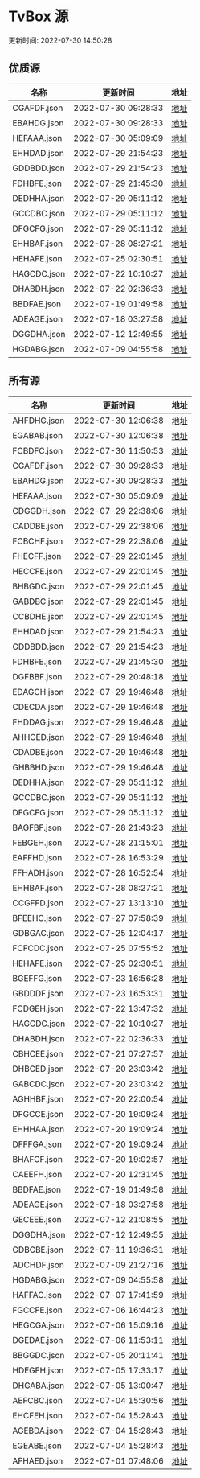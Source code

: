 
  # TvBox 源 

更新时间: 2022-07-30 14:50:28


## 优质源

|   名称  | 更新时间  |地址  |
|  ----  | ----  |----  |
|  CGAFDF.json | 2022-07-30 09:28:33 |[地址](https://ghproxy.com/https://raw.githubusercontent.com/tv-player/box-source/main/SOURCES/CGAFDF.json) |
|  EBAHDG.json | 2022-07-30 09:28:33 |[地址](https://ghproxy.com/https://raw.githubusercontent.com/tv-player/box-source/main/SOURCES/EBAHDG.json) |
|  HEFAAA.json | 2022-07-30 05:09:09 |[地址](https://ghproxy.com/https://raw.githubusercontent.com/tv-player/box-source/main/SOURCES/HEFAAA.json) |
|  EHHDAD.json | 2022-07-29 21:54:23 |[地址](https://ghproxy.com/https://raw.githubusercontent.com/tv-player/box-source/main/SOURCES/EHHDAD.json) |
|  GDDBDD.json | 2022-07-29 21:54:23 |[地址](https://ghproxy.com/https://raw.githubusercontent.com/tv-player/box-source/main/SOURCES/GDDBDD.json) |
|  FDHBFE.json | 2022-07-29 21:45:30 |[地址](https://ghproxy.com/https://raw.githubusercontent.com/tv-player/box-source/main/SOURCES/FDHBFE.json) |
|  DEDHHA.json | 2022-07-29 05:11:12 |[地址](https://ghproxy.com/https://raw.githubusercontent.com/tv-player/box-source/main/SOURCES/DEDHHA.json) |
|  GCCDBC.json | 2022-07-29 05:11:12 |[地址](https://ghproxy.com/https://raw.githubusercontent.com/tv-player/box-source/main/SOURCES/GCCDBC.json) |
|  DFGCFG.json | 2022-07-29 05:11:12 |[地址](https://ghproxy.com/https://raw.githubusercontent.com/tv-player/box-source/main/SOURCES/DFGCFG.json) |
|  EHHBAF.json | 2022-07-28 08:27:21 |[地址](https://ghproxy.com/https://raw.githubusercontent.com/tv-player/box-source/main/SOURCES/EHHBAF.json) |
|  HEHAFE.json | 2022-07-25 02:30:51 |[地址](https://ghproxy.com/https://raw.githubusercontent.com/tv-player/box-source/main/SOURCES/HEHAFE.json) |
|  HAGCDC.json | 2022-07-22 10:10:27 |[地址](https://ghproxy.com/https://raw.githubusercontent.com/tv-player/box-source/main/SOURCES/HAGCDC.json) |
|  DHABDH.json | 2022-07-22 02:36:33 |[地址](https://ghproxy.com/https://raw.githubusercontent.com/tv-player/box-source/main/SOURCES/DHABDH.json) |
|  BBDFAE.json | 2022-07-19 01:49:58 |[地址](https://ghproxy.com/https://raw.githubusercontent.com/tv-player/box-source/main/SOURCES/BBDFAE.json) |
|  ADEAGE.json | 2022-07-18 03:27:58 |[地址](https://ghproxy.com/https://raw.githubusercontent.com/tv-player/box-source/main/SOURCES/ADEAGE.json) |
|  DGGDHA.json | 2022-07-12 12:49:55 |[地址](https://ghproxy.com/https://raw.githubusercontent.com/tv-player/box-source/main/SOURCES/DGGDHA.json) |
|  HGDABG.json | 2022-07-09 04:55:58 |[地址](https://ghproxy.com/https://raw.githubusercontent.com/tv-player/box-source/main/SOURCES/HGDABG.json) |
  


## 所有源

|   名称  | 更新时间  |地址  |
|  ----  | ----  |----  |
|  AHFDHG.json | 2022-07-30 12:06:38 |[地址](https://ghproxy.com/https://raw.githubusercontent.com/tv-player/box-source/main/SOURCES/AHFDHG.json) |
|  EGABAB.json | 2022-07-30 12:06:38 |[地址](https://ghproxy.com/https://raw.githubusercontent.com/tv-player/box-source/main/SOURCES/EGABAB.json) |
|  FCBDFC.json | 2022-07-30 11:50:53 |[地址](https://ghproxy.com/https://raw.githubusercontent.com/tv-player/box-source/main/SOURCES/FCBDFC.json) |
|  CGAFDF.json | 2022-07-30 09:28:33 |[地址](https://ghproxy.com/https://raw.githubusercontent.com/tv-player/box-source/main/SOURCES/CGAFDF.json) |
|  EBAHDG.json | 2022-07-30 09:28:33 |[地址](https://ghproxy.com/https://raw.githubusercontent.com/tv-player/box-source/main/SOURCES/EBAHDG.json) |
|  HEFAAA.json | 2022-07-30 05:09:09 |[地址](https://ghproxy.com/https://raw.githubusercontent.com/tv-player/box-source/main/SOURCES/HEFAAA.json) |
|  CDGGDH.json | 2022-07-29 22:38:06 |[地址](https://ghproxy.com/https://raw.githubusercontent.com/tv-player/box-source/main/SOURCES/CDGGDH.json) |
|  CADDBE.json | 2022-07-29 22:38:06 |[地址](https://ghproxy.com/https://raw.githubusercontent.com/tv-player/box-source/main/SOURCES/CADDBE.json) |
|  FCBCHF.json | 2022-07-29 22:38:06 |[地址](https://ghproxy.com/https://raw.githubusercontent.com/tv-player/box-source/main/SOURCES/FCBCHF.json) |
|  FHECFF.json | 2022-07-29 22:01:45 |[地址](https://ghproxy.com/https://raw.githubusercontent.com/tv-player/box-source/main/SOURCES/FHECFF.json) |
|  HECCFE.json | 2022-07-29 22:01:45 |[地址](https://ghproxy.com/https://raw.githubusercontent.com/tv-player/box-source/main/SOURCES/HECCFE.json) |
|  BHBGDC.json | 2022-07-29 22:01:45 |[地址](https://ghproxy.com/https://raw.githubusercontent.com/tv-player/box-source/main/SOURCES/BHBGDC.json) |
|  GABDBC.json | 2022-07-29 22:01:45 |[地址](https://ghproxy.com/https://raw.githubusercontent.com/tv-player/box-source/main/SOURCES/GABDBC.json) |
|  CCBDHE.json | 2022-07-29 22:01:45 |[地址](https://ghproxy.com/https://raw.githubusercontent.com/tv-player/box-source/main/SOURCES/CCBDHE.json) |
|  EHHDAD.json | 2022-07-29 21:54:23 |[地址](https://ghproxy.com/https://raw.githubusercontent.com/tv-player/box-source/main/SOURCES/EHHDAD.json) |
|  GDDBDD.json | 2022-07-29 21:54:23 |[地址](https://ghproxy.com/https://raw.githubusercontent.com/tv-player/box-source/main/SOURCES/GDDBDD.json) |
|  FDHBFE.json | 2022-07-29 21:45:30 |[地址](https://ghproxy.com/https://raw.githubusercontent.com/tv-player/box-source/main/SOURCES/FDHBFE.json) |
|  DGFBBF.json | 2022-07-29 20:48:18 |[地址](https://ghproxy.com/https://raw.githubusercontent.com/tv-player/box-source/main/SOURCES/DGFBBF.json) |
|  EDAGCH.json | 2022-07-29 19:46:48 |[地址](https://ghproxy.com/https://raw.githubusercontent.com/tv-player/box-source/main/SOURCES/EDAGCH.json) |
|  CDECDA.json | 2022-07-29 19:46:48 |[地址](https://ghproxy.com/https://raw.githubusercontent.com/tv-player/box-source/main/SOURCES/CDECDA.json) |
|  FHDDAG.json | 2022-07-29 19:46:48 |[地址](https://ghproxy.com/https://raw.githubusercontent.com/tv-player/box-source/main/SOURCES/FHDDAG.json) |
|  AHHCED.json | 2022-07-29 19:46:48 |[地址](https://ghproxy.com/https://raw.githubusercontent.com/tv-player/box-source/main/SOURCES/AHHCED.json) |
|  CDADBE.json | 2022-07-29 19:46:48 |[地址](https://ghproxy.com/https://raw.githubusercontent.com/tv-player/box-source/main/SOURCES/CDADBE.json) |
|  GHBBHD.json | 2022-07-29 19:46:48 |[地址](https://ghproxy.com/https://raw.githubusercontent.com/tv-player/box-source/main/SOURCES/GHBBHD.json) |
|  DEDHHA.json | 2022-07-29 05:11:12 |[地址](https://ghproxy.com/https://raw.githubusercontent.com/tv-player/box-source/main/SOURCES/DEDHHA.json) |
|  GCCDBC.json | 2022-07-29 05:11:12 |[地址](https://ghproxy.com/https://raw.githubusercontent.com/tv-player/box-source/main/SOURCES/GCCDBC.json) |
|  DFGCFG.json | 2022-07-29 05:11:12 |[地址](https://ghproxy.com/https://raw.githubusercontent.com/tv-player/box-source/main/SOURCES/DFGCFG.json) |
|  BAGFBF.json | 2022-07-28 21:43:23 |[地址](https://ghproxy.com/https://raw.githubusercontent.com/tv-player/box-source/main/SOURCES/BAGFBF.json) |
|  FEBGEH.json | 2022-07-28 21:15:01 |[地址](https://ghproxy.com/https://raw.githubusercontent.com/tv-player/box-source/main/SOURCES/FEBGEH.json) |
|  EAFFHD.json | 2022-07-28 16:53:29 |[地址](https://ghproxy.com/https://raw.githubusercontent.com/tv-player/box-source/main/SOURCES/EAFFHD.json) |
|  FFHADH.json | 2022-07-28 16:52:54 |[地址](https://ghproxy.com/https://raw.githubusercontent.com/tv-player/box-source/main/SOURCES/FFHADH.json) |
|  EHHBAF.json | 2022-07-28 08:27:21 |[地址](https://ghproxy.com/https://raw.githubusercontent.com/tv-player/box-source/main/SOURCES/EHHBAF.json) |
|  CCGFFD.json | 2022-07-27 13:13:10 |[地址](https://ghproxy.com/https://raw.githubusercontent.com/tv-player/box-source/main/SOURCES/CCGFFD.json) |
|  BFEEHC.json | 2022-07-27 07:58:39 |[地址](https://ghproxy.com/https://raw.githubusercontent.com/tv-player/box-source/main/SOURCES/BFEEHC.json) |
|  GDBGAC.json | 2022-07-25 12:04:17 |[地址](https://ghproxy.com/https://raw.githubusercontent.com/tv-player/box-source/main/SOURCES/GDBGAC.json) |
|  FCFCDC.json | 2022-07-25 07:55:52 |[地址](https://ghproxy.com/https://raw.githubusercontent.com/tv-player/box-source/main/SOURCES/FCFCDC.json) |
|  HEHAFE.json | 2022-07-25 02:30:51 |[地址](https://ghproxy.com/https://raw.githubusercontent.com/tv-player/box-source/main/SOURCES/HEHAFE.json) |
|  BGEFFG.json | 2022-07-23 16:56:28 |[地址](https://ghproxy.com/https://raw.githubusercontent.com/tv-player/box-source/main/SOURCES/BGEFFG.json) |
|  GBDDDF.json | 2022-07-23 16:53:31 |[地址](https://ghproxy.com/https://raw.githubusercontent.com/tv-player/box-source/main/SOURCES/GBDDDF.json) |
|  FCDGEH.json | 2022-07-22 13:47:32 |[地址](https://ghproxy.com/https://raw.githubusercontent.com/tv-player/box-source/main/SOURCES/FCDGEH.json) |
|  HAGCDC.json | 2022-07-22 10:10:27 |[地址](https://ghproxy.com/https://raw.githubusercontent.com/tv-player/box-source/main/SOURCES/HAGCDC.json) |
|  DHABDH.json | 2022-07-22 02:36:33 |[地址](https://ghproxy.com/https://raw.githubusercontent.com/tv-player/box-source/main/SOURCES/DHABDH.json) |
|  CBHCEE.json | 2022-07-21 07:27:57 |[地址](https://ghproxy.com/https://raw.githubusercontent.com/tv-player/box-source/main/SOURCES/CBHCEE.json) |
|  DHBCED.json | 2022-07-20 23:03:42 |[地址](https://ghproxy.com/https://raw.githubusercontent.com/tv-player/box-source/main/SOURCES/DHBCED.json) |
|  GABCDC.json | 2022-07-20 23:03:42 |[地址](https://ghproxy.com/https://raw.githubusercontent.com/tv-player/box-source/main/SOURCES/GABCDC.json) |
|  AGHHBF.json | 2022-07-20 22:00:54 |[地址](https://ghproxy.com/https://raw.githubusercontent.com/tv-player/box-source/main/SOURCES/AGHHBF.json) |
|  DFGCCE.json | 2022-07-20 19:09:24 |[地址](https://ghproxy.com/https://raw.githubusercontent.com/tv-player/box-source/main/SOURCES/DFGCCE.json) |
|  EHHHAA.json | 2022-07-20 19:09:24 |[地址](https://ghproxy.com/https://raw.githubusercontent.com/tv-player/box-source/main/SOURCES/EHHHAA.json) |
|  DFFFGA.json | 2022-07-20 19:09:24 |[地址](https://ghproxy.com/https://raw.githubusercontent.com/tv-player/box-source/main/SOURCES/DFFFGA.json) |
|  BHAFCF.json | 2022-07-20 19:02:57 |[地址](https://ghproxy.com/https://raw.githubusercontent.com/tv-player/box-source/main/SOURCES/BHAFCF.json) |
|  CAEEFH.json | 2022-07-20 12:31:45 |[地址](https://ghproxy.com/https://raw.githubusercontent.com/tv-player/box-source/main/SOURCES/CAEEFH.json) |
|  BBDFAE.json | 2022-07-19 01:49:58 |[地址](https://ghproxy.com/https://raw.githubusercontent.com/tv-player/box-source/main/SOURCES/BBDFAE.json) |
|  ADEAGE.json | 2022-07-18 03:27:58 |[地址](https://ghproxy.com/https://raw.githubusercontent.com/tv-player/box-source/main/SOURCES/ADEAGE.json) |
|  GECEEE.json | 2022-07-12 21:08:55 |[地址](https://ghproxy.com/https://raw.githubusercontent.com/tv-player/box-source/main/SOURCES/GECEEE.json) |
|  DGGDHA.json | 2022-07-12 12:49:55 |[地址](https://ghproxy.com/https://raw.githubusercontent.com/tv-player/box-source/main/SOURCES/DGGDHA.json) |
|  GDBCBE.json | 2022-07-11 19:36:31 |[地址](https://ghproxy.com/https://raw.githubusercontent.com/tv-player/box-source/main/SOURCES/GDBCBE.json) |
|  ADCHDF.json | 2022-07-09 21:27:16 |[地址](https://ghproxy.com/https://raw.githubusercontent.com/tv-player/box-source/main/SOURCES/ADCHDF.json) |
|  HGDABG.json | 2022-07-09 04:55:58 |[地址](https://ghproxy.com/https://raw.githubusercontent.com/tv-player/box-source/main/SOURCES/HGDABG.json) |
|  HAFFAC.json | 2022-07-07 17:41:59 |[地址](https://ghproxy.com/https://raw.githubusercontent.com/tv-player/box-source/main/SOURCES/HAFFAC.json) |
|  FGCCFE.json | 2022-07-06 16:44:23 |[地址](https://ghproxy.com/https://raw.githubusercontent.com/tv-player/box-source/main/SOURCES/FGCCFE.json) |
|  HEGCGA.json | 2022-07-06 15:09:16 |[地址](https://ghproxy.com/https://raw.githubusercontent.com/tv-player/box-source/main/SOURCES/HEGCGA.json) |
|  DGEDAE.json | 2022-07-06 11:53:11 |[地址](https://ghproxy.com/https://raw.githubusercontent.com/tv-player/box-source/main/SOURCES/DGEDAE.json) |
|  BBGGDC.json | 2022-07-05 20:11:41 |[地址](https://ghproxy.com/https://raw.githubusercontent.com/tv-player/box-source/main/SOURCES/BBGGDC.json) |
|  HDEGFH.json | 2022-07-05 17:33:17 |[地址](https://ghproxy.com/https://raw.githubusercontent.com/tv-player/box-source/main/SOURCES/HDEGFH.json) |
|  DHGABA.json | 2022-07-05 13:00:47 |[地址](https://ghproxy.com/https://raw.githubusercontent.com/tv-player/box-source/main/SOURCES/DHGABA.json) |
|  AEFCBC.json | 2022-07-04 15:30:56 |[地址](https://ghproxy.com/https://raw.githubusercontent.com/tv-player/box-source/main/SOURCES/AEFCBC.json) |
|  EHCFEH.json | 2022-07-04 15:28:43 |[地址](https://ghproxy.com/https://raw.githubusercontent.com/tv-player/box-source/main/SOURCES/EHCFEH.json) |
|  AGEBDA.json | 2022-07-04 15:28:43 |[地址](https://ghproxy.com/https://raw.githubusercontent.com/tv-player/box-source/main/SOURCES/AGEBDA.json) |
|  EGEABE.json | 2022-07-04 15:28:43 |[地址](https://ghproxy.com/https://raw.githubusercontent.com/tv-player/box-source/main/SOURCES/EGEABE.json) |
|  AFHAED.json | 2022-07-01 07:48:06 |[地址](https://ghproxy.com/https://raw.githubusercontent.com/tv-player/box-source/main/SOURCES/AFHAED.json) |
  
  